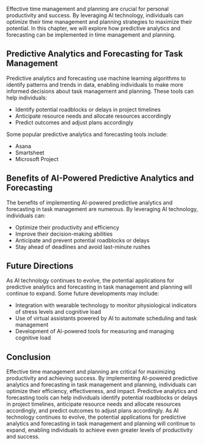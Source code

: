 
Effective time management and planning are crucial for personal productivity and success. By leveraging AI technology, individuals can optimize their time management and planning strategies to maximize their potential. In this chapter, we will explore how predictive analytics and forecasting can be implemented in time management and planning.

Predictive Analytics and Forecasting for Task Management
--------------------------------------------------------

Predictive analytics and forecasting use machine learning algorithms to identify patterns and trends in data, enabling individuals to make more informed decisions about task management and planning. These tools can help individuals:

* Identify potential roadblocks or delays in project timelines
* Anticipate resource needs and allocate resources accordingly
* Predict outcomes and adjust plans accordingly

Some popular predictive analytics and forecasting tools include:

* Asana
* Smartsheet
* Microsoft Project

Benefits of AI-Powered Predictive Analytics and Forecasting
-----------------------------------------------------------

The benefits of implementing AI-powered predictive analytics and forecasting in task management are numerous. By leveraging AI technology, individuals can:

* Optimize their productivity and efficiency
* Improve their decision-making abilities
* Anticipate and prevent potential roadblocks or delays
* Stay ahead of deadlines and avoid last-minute rushes

Future Directions
-----------------

As AI technology continues to evolve, the potential applications for predictive analytics and forecasting in task management and planning will continue to expand. Some future developments may include:

* Integration with wearable technology to monitor physiological indicators of stress levels and cognitive load
* Use of virtual assistants powered by AI to automate scheduling and task management
* Development of AI-powered tools for measuring and managing cognitive load

Conclusion
----------

Effective time management and planning are critical for maximizing productivity and achieving success. By implementing AI-powered predictive analytics and forecasting in task management and planning, individuals can optimize their efficiency, effectiveness, and impact. Predictive analytics and forecasting tools can help individuals identify potential roadblocks or delays in project timelines, anticipate resource needs and allocate resources accordingly, and predict outcomes to adjust plans accordingly. As AI technology continues to evolve, the potential applications for predictive analytics and forecasting in task management and planning will continue to expand, enabling individuals to achieve even greater levels of productivity and success.
